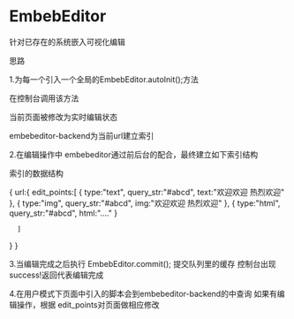 EmbebEditor
===========

针对已存在的系统嵌入可视化编辑


思路


1.为每一个引入一个全局的EmbebEditor.autoInit();方法
  
  在控制台调用该方法

  当前页面被修改为实时编辑状态

  embebeditor-backend为当前url建立索引


2.在编辑操作中
  embebeditor通过前后台的配合，最终建立如下索引结构 

  索引的数据结构
    
  {
   url:{
      edit_points:[
      	{
      	  type:"text",
      	  query_str:"#abcd",
      	  text:"欢迎欢迎 热烈欢迎"
      	},
      	{
      	  type:"img",
          query_str:"#abcd",
      	  img:"欢迎欢迎 热烈欢迎"
      	},
      	{
      	  type:"html",
      	  query_str:"#abcd",
      	  html:"...."
      	}

      ]
   }
  }


  3.当编辑完成之后执行
    EmbebEditor.commit();
    提交队列里的缓存
    控制台出现success!返回代表编辑完成
    

  4.在用户模式下页面中引入的脚本会到embebeditor-backend的中查询
    如果有编辑操作，根据 edit_points对页面做相应修改